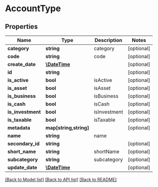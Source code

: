 # AccountType

## Properties
Name | Type | Description | Notes
------------ | ------------- | ------------- | -------------
**category** | **string** | category | [optional] 
**code** | **string** | code | [optional] 
**create_date** | [**\DateTime**](\DateTime.md) |  | [optional] 
**id** | **string** |  | [optional] 
**is_active** | **bool** | isActive | [optional] 
**is_asset** | **bool** | isAsset | [optional] 
**is_business** | **bool** | isBusiness | [optional] 
**is_cash** | **bool** | isCash | [optional] 
**is_investment** | **bool** | isInvestment | [optional] 
**is_taxable** | **bool** | isTaxable | [optional] 
**metadata** | **map[string,string]** |  | [optional] 
**name** | **string** | name | 
**secondary_id** | **string** |  | [optional] 
**short_name** | **string** | shortName | [optional] 
**subcategory** | **string** | subcategory | [optional] 
**update_date** | [**\DateTime**](\DateTime.md) |  | [optional] 

[[Back to Model list]](../README.md#documentation-for-models) [[Back to API list]](../README.md#documentation-for-api-endpoints) [[Back to README]](../README.md)


